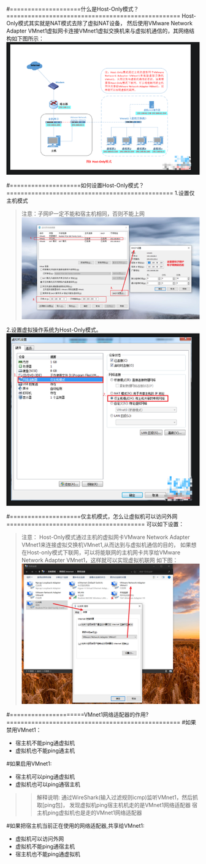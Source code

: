 #====================什么是Host-Only模式？=================================================
Host-Only模式其实就是NAT模式去除了虚拟NAT设备，
然后使用VMware Network Adapter VMnet1虚拟网卡连接VMnet1虚拟交换机来与虚拟机通信的，其网络结构如下图所示：  
![avatar](imgs-onlyHost/仅主机模式网络结构图.png)



#====================如何设置Host-Only模式？===============================================
1.设置仅主机模式
> 注意：子网IP一定不能和宿主机相同，否则不能上网
![avatar](imgs-onlyHost/仅主机模式三步设置.png)

2.设置虚拟操作系统为Host-Only模式。
![avatar](imgs-onlyHost/设置虚拟操作系统为仅主机模式.png)



#====================仅主机模式，怎么让虚拟机可以访问外网=======================================
可以如下设置：
>注意：
>Host-Only模式通过主机的虚拟网卡VMware Network Adapter VMnet1来连接虚拟交换机VMnet1,从而达到与虚拟机通信的目的，
>如果想在Host-only模式下联网，可以将能联网的主机网卡共享给VMware Network Adapter VMnet1，这样就可以实现虚拟机联网
>如下图：
![avatar](imgs-onlyHost/将宿主机的网络共享给VMnet1.png)



#=====================VMnet1网络适配器的作用?=================================================
#如果禁用VMnet1：
- 宿主机不能ping通虚拟机
- 虚拟机也不能ping通主机

#如果启用VMnet1: 
- 宿主机可以ping通虚拟机
- 虚拟机也可以ping通宿主机
>>解释说明:
通过WireShark(输入过滤规则icmp)监听VMnet1，然后抓取[ping包]，
发现虚拟机ping宿主机机走的是VMnet1网络适配器
宿主机ping虚拟机也是走的VMnet1网络适配器

#如果把宿主机当前正在使用的网络适配器,共享给VMnet1:
- 虚拟机可以访问外网
- 虚拟机不能ping通宿主机
- 宿主机也不能ping通虚拟机
